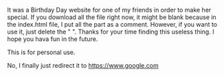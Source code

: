 It was a Birthday Day website for one of my friends in order to make her special. 
If you download all the file right now, it might be blank because in the index.html file, 
I put all the <html> part as a comment. However, if you want to use it, just delete the
" <!-- -->". Thanks for your time finding this useless thing. I hope you hava fun in the 
future. 

This is for personal use.


No, I finally just redirect it to https://www.google.com
